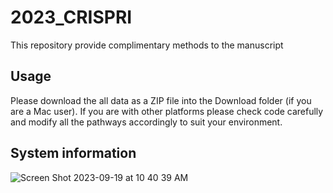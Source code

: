 # 2023_CRISPRI
This repository provide complimentary methods to the manuscript

## Usage
Please download the all data as a ZIP file into the Download folder (if you are a Mac user). If you are with other platforms please check code carefully and modify all the pathways accordingly to suit your environment. 




## System information
![Screen Shot 2023-09-19 at 10 40 39 AM](https://github.com/Cecilia-Wang/2023_CRISPRI/assets/24553049/816aa59c-e185-4ca3-9d3c-0cdf5a154830)
